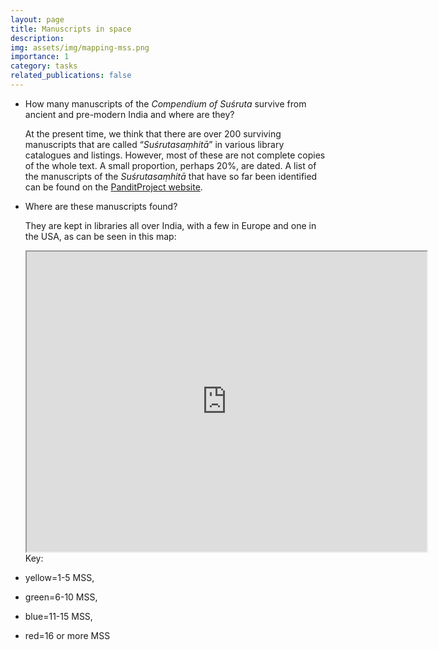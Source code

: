 ```yaml
---
layout: page
title: Manuscripts in space
description:
img: assets/img/mapping-mss.png
importance: 1
category: tasks
related_publications: false
---
```


- How many manuscripts of the _Compendium of Suśruta_ survive from ancient and pre-modern India and where are they? 
  
  At the present time, we think that there are over 200 surviving manuscripts that are called “_Suśrutasaṃhitā_” in various library catalogues and listings. However, most of these are not complete copies of the whole text. A small proportion, perhaps 20%, are dated.
  A list of the manuscripts of the *Suśrutasaṃhitā* that have so far been identified can be found on the [PanditProject website](https://panditproject.org/entity/42004/work#manuscripts_manuscripts).
  
- Where are these manuscripts found? 

   They are kept in libraries all over India, with a few in Europe and one in the USA, as can be seen in this map:
   <div class="row">
   <div class="col-sm">
   <iframe src="https://www.google.com/maps/d/u/0/embed?mid=196xRPRGdywqXq0Tzqjnc_C4DOZEIQ4U&ehbc=2E312F&noprof=1" width="640" height="480"></iframe>
   </div>
   <div class="col">
   Key: 
- yellow=1-5 MSS, 
- green=6-10 MSS, 
- blue=11-15 MSS, 
- red=16 or more MSS
   </div>
   </div>